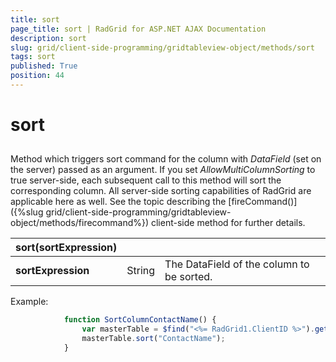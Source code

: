 ```yaml
---
title: sort
page_title: sort | RadGrid for ASP.NET AJAX Documentation
description: sort
slug: grid/client-side-programming/gridtableview-object/methods/sort
tags: sort
published: True
position: 44
---
```


# sort



## 

Method which triggers sort command for the column with *DataField* (set on the server) passed as an argument. If you set *AllowMultiColumnSorting* to true server-side, each subsequent call to this method will sort the corresponding column. All server-side sorting capabilities of RadGrid are applicable here as well. See the topic describing the [fireCommand()]({%slug grid/client-side-programming/gridtableview-object/methods/firecommand%}) client-side method for further details.


|  **sort(sortExpression)**  |  |  |
| ------ | ------ | ------ |
| **sortExpression** |String|The DataField of the column to be sorted.|

Example:

````JavaScript
	        function SortColumnContactName() {
	            var masterTable = $find("<%= RadGrid1.ClientID %>").get_masterTableView();
	            masterTable.sort("ContactName");
	        } 
````


